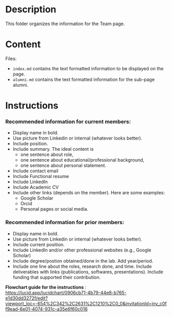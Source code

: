 # Description
This folder organizes the information for the Team page.

# Content
Files:
+ `index.md` contains the text formatted information to be displayed on the page.
+ `alumni.md` contains the text formatted information for the sub-page alumni.

# Instructions

### Recommended information for current members:
+ Display name in bold.
+ Use picture from Linkedin or internal (whatever looks better).
+ Include position.
+ Include summary. The ideal content is
  + one sentence about role,
  + one sentence about educational/professional background,
  + one sentence about personal statement.
+ Include contact email
+ Include Functional resume
+ Include LinkedIn
+ Include Academic CV
+ Include other links (depends on the member). Here are some examples:
  + Google Scholar
  + Orcid
  + Personal pages or social media.

 
### Recommended information for prior members:
+ Display name in bold.
+ Use picture from Linkedin or internal (whatever looks better).
+ Include current position.
+ Include LinkedIn and/or other professional websites (e.g., Google Scholar)
+ Include degree/postion obtained/done in the lab. Add year/period.
+ Include one line about the roles, research done, and time. Include deliverables with links (publications, softwares, presentations). Include funding that supported their contribution.

**Flowchart guide for the instructions** : https://lucid.app/lucidchart/0906cb71-4b79-44e8-b765-e1d30dd3272f/edit?viewport_loc=-654%2C342%2C2631%2C1210%2C0_0&invitationId=inv_c0ff9ead-6e01-4074-931c-a35e6f60c016 

